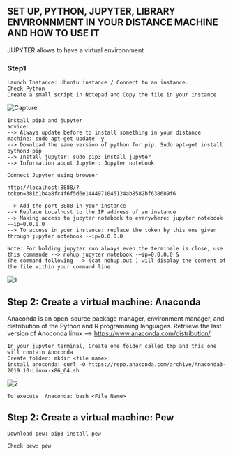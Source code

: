  ## SET UP, PYTHON, JUPYTER, LIBRARY ENVIRONNMENT IN YOUR DISTANCE MACHINE AND HOW TO USE IT ##
 
 JUPYTER allows to have a virtual environnment 
 
 ### Step1 
 
 ```{r}
 Launch Instance: Ubuntu instance / Connect to an instance.
 Check Python
 Create a small script in Notepad and Copy the file in your instance 
 ```
 ![Capture](https://user-images.githubusercontent.com/51121757/70653719-ebf4c280-1c4c-11ea-8749-5cb5f05f9c38.PNG)

 

 ```{r}
Install pip3 and jupyter
advice: 
--> Always update before to install something in your distance machine: sudo apt-get update -y
--> Download the same version of python for pip: Sudo apt-get install python3-pip
--> Install jupyter: sudo pip3 install jupyter 
--> Information about Jupyter: Jupyter notebook
```

```{r}
Connect Jupyter using browser

http://localhost:8888/?token=381b1b4a8fc4f6f5d6e1444971045124ab8582bf638689f6

--> Add the port 8888 in your instance 
--> Replace Localhost to the IP address of an instance
--> Making access to jupyter notebook to everywhere: jupyter notebook -–ip=0.0.0.0
--> To access in your instance: replace the token by this one given through jupyter notebook --ip=0.0.0.0

Note: For holding jupyter run always even the terminale is close, use this commande --> nohup jupyter notebook -–ip=0.0.0.0 & 
The command following --> (cat nohup.out ) will display the content of the file within your command line.

 ```
 
![1](https://user-images.githubusercontent.com/51121757/70657585-01211f80-1c54-11ea-9ea7-959ff07f8bcc.PNG)


 ## Step 2: Create a virtual machine: Anaconda
Anaconda is an open-source package manager, environment manager, and distribution of the Python and R programming languages. 
Retriieve the last version of Anoconda linux --> https://www.anaconda.com/distribution/

```{r}
In your jupyter terminal, Create one folder called tmp and this one will contain Anoconda
Create folder: mkdir <file name>
install anoconda: curl -O https://repo.anaconda.com/archive/Anaconda3-2019.10-Linux-x86_64.sh
 ```
![2](https://user-images.githubusercontent.com/51121757/70663939-4ac43700-1c61-11ea-9d74-0d74a2cec485.PNG)



```{r}
To execute  Anaconda: bash <File Name>
 ``` 

 ## Step 2: Create a virtual machine: Pew
 
 ```{r}
Download pew: pip3 install pew

 ``` 
 
  ```{r}
 Check pew: pew
 ```


